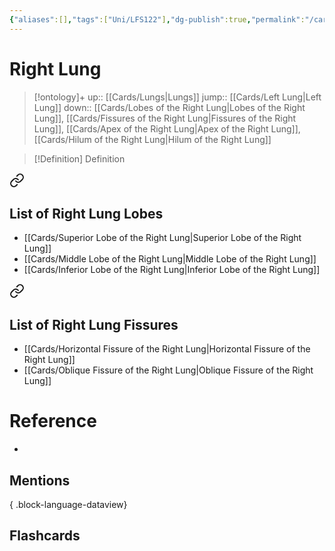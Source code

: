```yaml
---
{"aliases":[],"tags":["Uni/LFS122"],"dg-publish":true,"permalink":"/cards/right-lung/","dgPassFrontmatter":true}
---
```


# Right Lung

> [!ontology]+
> up:: [[Cards/Lungs\|Lungs]]
> jump:: [[Cards/Left Lung\|Left Lung]]
> down:: [[Cards/Lobes of the Right Lung\|Lobes of the Right Lung]], [[Cards/Fissures of the Right Lung\|Fissures of the Right Lung]], [[Cards/Apex of the Right Lung\|Apex of the Right Lung]], [[Cards/Hilum of the Right Lung\|Hilum of the Right Lung]]

> [!Definition] Definition
> 


<div class="transclusion internal-embed is-loaded"><a class="markdown-embed-link" href="/cards/lobes-of-the-right-lung/#list-of-right-lung-lobes" aria-label="Open link"><svg xmlns="http://www.w3.org/2000/svg" width="24" height="24" viewBox="0 0 24 24" fill="none" stroke="currentColor" stroke-width="2" stroke-linecap="round" stroke-linejoin="round" class="svg-icon lucide-link"><path d="M10 13a5 5 0 0 0 7.54.54l3-3a5 5 0 0 0-7.07-7.07l-1.72 1.71"></path><path d="M14 11a5 5 0 0 0-7.54-.54l-3 3a5 5 0 0 0 7.07 7.07l1.71-1.71"></path></svg></a><div class="markdown-embed">



## List of Right Lung Lobes
- [[Cards/Superior Lobe of the Right Lung\|Superior Lobe of the Right Lung]]
- [[Cards/Middle Lobe of the Right Lung\|Middle Lobe of the Right Lung]]
- [[Cards/Inferior Lobe of the Right Lung\|Inferior Lobe of the Right Lung]]


</div></div>


<div class="transclusion internal-embed is-loaded"><a class="markdown-embed-link" href="/cards/fissures-of-the-right-lung/#list-of-right-lung-fissures" aria-label="Open link"><svg xmlns="http://www.w3.org/2000/svg" width="24" height="24" viewBox="0 0 24 24" fill="none" stroke="currentColor" stroke-width="2" stroke-linecap="round" stroke-linejoin="round" class="svg-icon lucide-link"><path d="M10 13a5 5 0 0 0 7.54.54l3-3a5 5 0 0 0-7.07-7.07l-1.72 1.71"></path><path d="M14 11a5 5 0 0 0-7.54-.54l-3 3a5 5 0 0 0 7.07 7.07l1.71-1.71"></path></svg></a><div class="markdown-embed">



## List of Right Lung Fissures
- [[Cards/Horizontal Fissure of the Right Lung\|Horizontal Fissure of the Right Lung]]
- [[Cards/Oblique Fissure of the Right Lung\|Oblique Fissure of the Right Lung]]


</div></div>


# Reference
- 

## Mentions

{ .block-language-dataview}

## Flashcards
